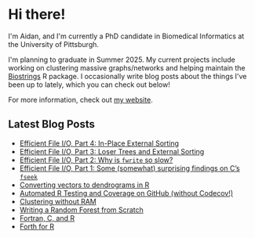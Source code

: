 # Hi there!

I'm Aidan, and I'm currently a PhD candidate in Biomedical Informatics at the University of Pittsburgh. 

I'm planning to graduate in Summer 2025. 
My current projects include working on clustering massive graphs/networks and helping maintain the [Biostrings](https://github.com/Bioconductor/Biostrings) R package.
I occasionally write blog posts about the things I've been up to lately, which you can check out below!

For more information, check out [my website](https://ahl27.com).

## Latest Blog Posts
<!-- BLOG-POST-LIST:START -->
- [Efficient File I/O, Part 4: In-Place External Sorting](https://www.ahl27.com/posts/2024/12/inplace-external-io/)
- [Efficient File I/O, Part 3: Loser Trees and External Sorting](https://www.ahl27.com/posts/2024/12/loser-trees-io/)
- [Efficient File I/O, Part 2: Why is `fwrite` so slow?](https://www.ahl27.com/posts/2024/12/fwrite-io/)
- [Efficient File I/O, Part 1: Some &lpar;somewhat&rpar; surprising findings on C’s `fseek`](https://www.ahl27.com/posts/2024/10/fseek/)
- [Converting vectors to dendrograms in R](https://www.ahl27.com/posts/2024/08/dend-bst/)
- [Automated R Testing and Coverage on GitHub &lpar;without Codecov!&rpar;](https://www.ahl27.com/posts/2024/08/github-unit/)
- [Clustering without RAM](https://www.ahl27.com/posts/2024/03/oomcluster/)
- [Writing a Random Forest from Scratch](https://www.ahl27.com/posts/2024/01/randomforest/)
- [Fortran, C, and R](https://www.ahl27.com/posts/2024/01/fortrancr/)
- [Forth for R](https://www.ahl27.com/posts/2023/11/froth/)
<!-- BLOG-POST-LIST:END -->

<!--
**ahl27/ahl27** is a ✨ _special_ ✨ repository because its `README.md` (this file) appears on your GitHub profile.

Here are some ideas to get you started:

- 🔭 I’m currently working on ...
- 🌱 I’m currently learning ...
- 👯 I’m looking to collaborate on ...
- 🤔 I’m looking for help with ...
- 💬 Ask me about ...
- 📫 How to reach me: ...
- 😄 Pronouns: ...
- ⚡ Fun fact: ...
-->
